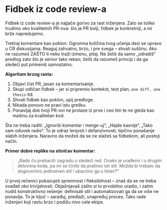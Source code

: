 # Fidbek iz code review-a

Fidbek iz code review-a je najjače gorivo za rast inženjera. Zato se toliko trudimo oko kvalitetnih PR-ova: što je PR bolji, fidbek je konkretniji, a mi brže napredujemo.

Tretiraj komentare kao poklon. Ogromna količina tvog učenja desi se upravo u CR diskusijama. Reaguj zahvalno, brzo, i pre svega – shvati suštinu. Ako ne razumeš ZAŠTO ti neko traži izmenu, pitaj. Ne želiš da samo „odradiš“ predlog zato što je senior tako rekao; želiš da razumeš princip i da ga sledeći put primeniš samostalno.

**Algoritam brzog rasta:**
1. Objavi čist PR, jasan za komentarisanje.
2. Skupi odličan fidbek – jer si pripremio kontekst, test plan, `one diff, one thesis` itd.
3. Shvati fidbek kao poklon, upij predloge.
4. Nikada ponovo ne pravi istu grešku.
5. Ponavljaj dok tvoji PR-ovi ne prolaze iz prve i ceo tim te ne gleda kao mašinu za kvalitetan kod.

Šta ne treba raditi: „Ignoriši komentar i merge-uj“, „Hajde kasnije“, „Tako sam oduvek radio“. To je odraz lenjosti i defanzivnosti; tipično ponašanje slabih inženjera. Naravno da možeš da se ne slažeš sa fidbekom, ali postoji način.

**Primer dobre replike na sitničav komentar:**
> „Rado ću prebaciti zagradu u sledeći red. Ovako je urađeno i u drugim delovima koda, pa mi se činilo da pratimo isti stil. Možda bi trebalo da dogovorimo jedinstven stil i ubacimo ga u linter?“

U prvoj rečenici pokazuješ spremnost i fleksibilnost – znaš da se ne treba svađati oko trivijalnosti. Objašnjavaš zašto si to prvobitno uradio, i zatim nudiš konstruktivno rešenje: definisati stil i automatizovati ga da se više ne ponavlja. To je ključ – sarađuj, predlaži, unapređuj proces. Tako rade inženjeri koji rastu brzo i podižu nivo cele ekipe.
